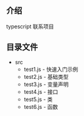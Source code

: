 ## 介绍
  typescript 联系项目

## 目录文件

- src
  - test1.js - 快速入门示例
  - test2.js - 基础类型
  - test3.js - 变量声明
  - test4.js - 接口
  - test5.js - 类
  - test6.js - 函数
  
